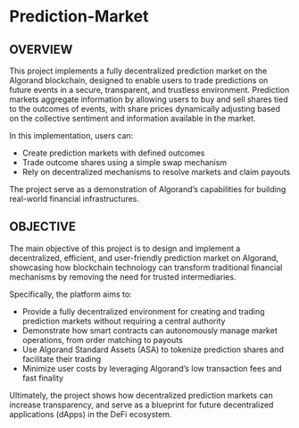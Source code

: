 # Prediction-Market

## OVERVIEW

This project implements a fully decentralized prediction market on the Algorand blockchain, designed to enable users to trade predictions on future events in a secure, transparent, and trustless environment.
Prediction markets aggregate information by allowing users to buy and sell shares tied to the outcomes of events, with share prices dynamically adjusting based on the collective sentiment and information available in the market.

In this implementation, users can:

- Create prediction markets with defined outcomes
- Trade outcome shares using a simple swap mechanism
- Rely on decentralized mechanisms to resolve markets and claim payouts

The project serve as a demonstration of Algorand’s capabilities for building real-world financial infrastructures.


## OBJECTIVE

The main objective of this project is to design and implement a decentralized, efficient, and user-friendly prediction market on Algorand, showcasing how blockchain technology can transform traditional financial mechanisms by removing the need for trusted intermediaries.

Specifically, the platform aims to:

- Provide a fully decentralized environment for creating and trading prediction markets without requiring a central authority
- Demonstrate how smart contracts can autonomously manage market operations, from order matching to payouts
- Use Algorand Standard Assets (ASA) to tokenize prediction shares and facilitate their trading
- Minimize user costs by leveraging Algorand’s low transaction fees and fast finality

Ultimately, the project shows how decentralized prediction markets can increase transparency, and serve as a blueprint for future decentralized applications (dApps) in the DeFi ecosystem.
